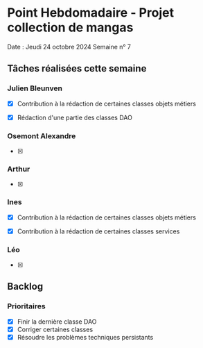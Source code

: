 # Point Hebdomadaire - Projet collection de mangas

Date : Jeudi 24 octobre 2024
Semaine n° 7

## Tâches réalisées cette semaine

### Julien Bleunven
- [x] Contribution à la rédaction de certaines classes objets métiers
- [x] Rédaction d'une partie des classes DAO



### Osemont Alexandre
- [x] 

### Arthur
- [x] 


### Ines
- [x] Contribution à la rédaction de certaines classes objets métiers
- [x] Contribution à la rédaction de certaines classes services


### Léo
- [x] 

## Backlog

### Prioritaires
- [x] Finir la dernière classe DAO
- [x] Corriger certaines classes
- [x] Résoudre les problèmes techniques persistants
